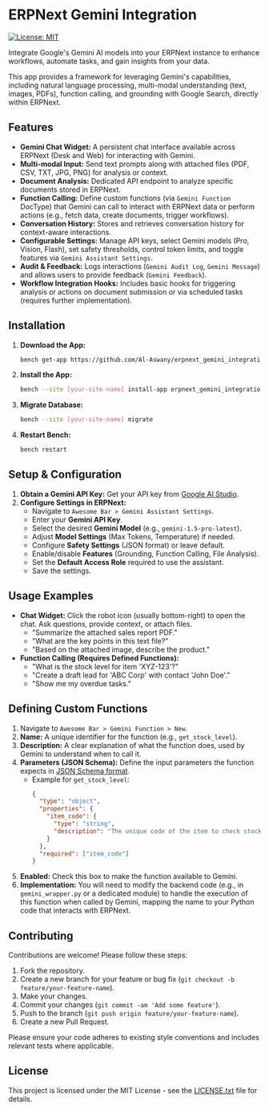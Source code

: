 # ERPNext Gemini Integration

[![License: MIT](https://img.shields.io/badge/License-MIT-yellow.svg)](https://opensource.org/licenses/MIT)

Integrate Google's Gemini AI models into your ERPNext instance to enhance workflows, automate tasks, and gain insights from your data.

This app provides a framework for leveraging Gemini's capabilities, including natural language processing, multi-modal understanding (text, images, PDFs), function calling, and grounding with Google Search, directly within ERPNext.

## Features

*   **Gemini Chat Widget:** A persistent chat interface available across ERPNext (Desk and Web) for interacting with Gemini.
*   **Multi-modal Input:** Send text prompts along with attached files (PDF, CSV, TXT, JPG, PNG) for analysis or context.
*   **Document Analysis:** Dedicated API endpoint to analyze specific documents stored in ERPNext.
*   **Function Calling:** Define custom functions (via `Gemini Function` DocType) that Gemini can call to interact with ERPNext data or perform actions (e.g., fetch data, create documents, trigger workflows).
*   **Conversation History:** Stores and retrieves conversation history for context-aware interactions.
*   **Configurable Settings:** Manage API keys, select Gemini models (Pro, Vision, Flash), set safety thresholds, control token limits, and toggle features via `Gemini Assistant Settings`.
*   **Audit & Feedback:** Logs interactions (`Gemini Audit Log`, `Gemini Message`) and allows users to provide feedback (`Gemini Feedback`).
*   **Workflow Integration Hooks:** Includes basic hooks for triggering analysis or actions on document submission or via scheduled tasks (requires further implementation).

## Installation

1.  **Download the App:**
    ```bash
    bench get-app https://github.com/Al-Aswany/erpnext_gemini_integration.git
    ```
2.  **Install the App:**
    ```bash
    bench --site [your-site-name] install-app erpnext_gemini_integration
    ```
3.  **Migrate Database:**
    ```bash
    bench --site [your-site-name] migrate
    ```
4.  **Restart Bench:**
    ```bash
    bench restart
    ```

## Setup & Configuration

1.  **Obtain a Gemini API Key:** Get your API key from [Google AI Studio](https://aistudio.google.com/app/apikey).
2.  **Configure Settings in ERPNext:**
    *   Navigate to `Awesome Bar > Gemini Assistant Settings`.
    *   Enter your **Gemini API Key**.
    *   Select the desired **Gemini Model** (e.g., `gemini-1.5-pro-latest`).
    *   Adjust **Model Settings** (Max Tokens, Temperature) if needed.
    *   Configure **Safety Settings** (JSON format) or leave default.
    *   Enable/disable **Features** (Grounding, Function Calling, File Analysis).
    *   Set the **Default Access Role** required to use the assistant.
    *   Save the settings.

## Usage Examples

*   **Chat Widget:** Click the robot icon (usually bottom-right) to open the chat. Ask questions, provide context, or attach files.
    *   "Summarize the attached sales report PDF."
    *   "What are the key points in this text file?"
    *   "Based on the attached image, describe the product."
*   **Function Calling (Requires Defined Functions):**
    *   "What is the stock level for item 'XYZ-123'?"
    *   "Create a draft lead for 'ABC Corp' with contact 'John Doe'."
    *   "Show me my overdue tasks."

## Defining Custom Functions

1.  Navigate to `Awesome Bar > Gemini Function > New`.
2.  **Name:** A unique identifier for the function (e.g., `get_stock_level`).
3.  **Description:** A clear explanation of what the function does, used by Gemini to understand when to call it.
4.  **Parameters (JSON Schema):** Define the input parameters the function expects in [JSON Schema format](https://json-schema.org/).
    *   Example for `get_stock_level`:
        ```json
        {
          "type": "object",
          "properties": {
            "item_code": {
              "type": "string",
              "description": "The unique code of the item to check stock for."
            }
          },
          "required": ["item_code"]
        }
        ```
5.  **Enabled:** Check this box to make the function available to Gemini.
6.  **Implementation:** You will need to modify the backend code (e.g., in `gemini_wrapper.py` or a dedicated module) to handle the execution of this function when called by Gemini, mapping the name to your Python code that interacts with ERPNext.

## Contributing

Contributions are welcome! Please follow these steps:

1.  Fork the repository.
2.  Create a new branch for your feature or bug fix (`git checkout -b feature/your-feature-name`).
3.  Make your changes.
4.  Commit your changes (`git commit -am 'Add some feature'`).
5.  Push to the branch (`git push origin feature/your-feature-name`).
6.  Create a new Pull Request.

Please ensure your code adheres to existing style conventions and includes relevant tests where applicable.

## License

This project is licensed under the MIT License - see the [LICENSE.txt](license.txt) file for details.
